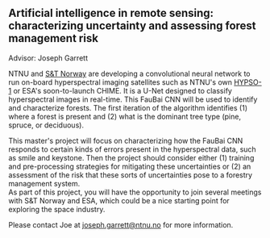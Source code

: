 Artificial intelligence in remote sensing: characterizing uncertainty and assessing forest management risk 
--
Advisor: Joseph Garrett

NTNU and [S&T Norway](https://stcorp.no/) are developing a convolutional neural network to run on-board hyperspectral imaging satellites such as NTNU's own [HYPSO-1](https://www.ntnu.edu/web/smallsat/ntnu-smallsat-lab) or ESA's soon-to-launch CHIME. It is a U-Net designed to classify hyperspectral images in real-time. This FauBai CNN will be used to identify and characterize forests. The first iteration of the algorithm identifies (1) where a forest is present and (2) what is the dominant tree type (pine, spruce, or deciduous). 

This master's project will focus on characterizing how the FauBai CNN responds to certain kinds of errors present in the hyperspectral data, such as smile and keystone. Then the project should consider either (1) training and pre-processing strategies for mitigating these uncertainties or (2) an assessment of the risk that these sorts of uncertainties pose to a forestry management system.  
As part of this project, you will have the opportunity to join several meetings with S&T Norway and ESA, which could be a nice starting point for exploring the space industry. 

Please contact Joe at joseph.garrett@ntnu.no for more information. 
